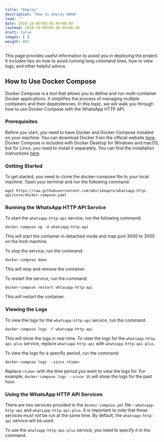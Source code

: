 ```yaml
---
title: "Deploy"
description: "How to deploy WAHA"
lead: ""
date: 2020-10-06T08:48:45+00:00
lastmod: 2020-10-06T08:48:45+00:00
draft: false
images: [ ]
weight: 801
---
```


This page provides useful information to assist you in deploying the project.
It includes tips on how to avoid running long command lines, how to view logs, and other helpful advice.

## How to Use Docker Compose

Docker Compose is a tool that allows you to define and run multi-container Docker applications. It simplifies the
process of managing multiple containers and their dependencies. In this topic, we will walk you through how to use
Docker Compose with the WhatsApp HTTP API.

### Prerequisites

Before you start, you need to have Docker and Docker Compose installed on your machine. You can download Docker from the
official website [here](https://www.docker.com/products/docker-desktop). Docker Compose is included with Docker Desktop
for Windows and macOS, but for Linux, you need to install it separately. You can find the installation
instructions [here](https://docs.docker.com/compose/install/).

### Getting Started

To get started, you need to clone the docker-compose file to your local machine.
Open your terminal and run the following command:

```
wget https://raw.githubusercontent.com/devlikeapro/whatsapp-http-api/core/docker-compose.yaml
```

### Running the WhatsApp HTTP API Service

To start the `whatsapp-http-api` service, run the following command:

```
docker-compose up -d whatsapp-http-api
```

This will start the container in detached mode and map port 3000 to 3000 on the host machine.

To stop the service, run the command:

```
docker-compose down
```

This will stop and remove the container.

To restart the service, run the command:

```
docker-compose restart whtasapp-http-api
```

This will restart the container.

### Viewing the Logs

To view the logs for the `whatsapp-http-api` service, run the command:

```
docker-compose logs -f whatsapp-http-api
```

This will show the logs in real-time. To view the logs for the `whatsapp-http-api-plus` service,
replace `whatsapp-http-api` with `whatsapp-http-api-plus`.

To view the logs for a specific period, run the command:

```
docker-compose logs --since <time>
```

Replace `<time>` with the time period you want to view the logs for. For example, `docker-compose logs --since 1h` will
show the logs for the past hour.

### Using the WhatsApp HTTP API Services

There are two services provided in the `docker-compose.yml` file - `whatsapp-http-api` and `whatsapp-http-api-plus`.
It is important to note that these services must not be run at the same time.
By default, the `whatsapp-http-api` service will be used.

To use the `whatsapp-http-api-plus` service, you need to specify it in the command.

